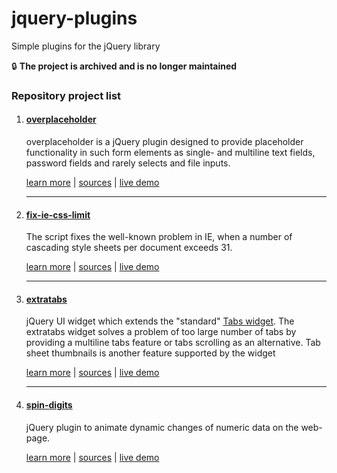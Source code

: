 # jquery-plugins

Simple plugins for the jQuery library

:lock: **The project is archived and is no longer maintained**

### Repository project list

1. #### [overplaceholder](https://github.com/Amphiluke/jquery-plugins/tree/master/src/overplaceholder)

    overplaceholder is a jQuery plugin designed to provide placeholder functionality in such form elements as single- and multiline text fields, password fields and rarely selects and file inputs.

    [learn more](https://github.com/Amphiluke/jquery-plugins/tree/master/src/overplaceholder#overplaceholder) | [sources](https://github.com/Amphiluke/jquery-plugins/tree/master/src/overplaceholder) | [live demo](http://amphiluke.github.io/jquery-plugins/overplaceholder/)

    ---
2. #### [fix-ie-css-limit](https://github.com/Amphiluke/jquery-plugins/tree/master/src/fix-ie-css-limit)

    The script fixes the well-known problem in IE, when a number of cascading style sheets per document exceeds 31.

    [learn more](https://github.com/Amphiluke/jquery-plugins/tree/master/src/fix-ie-css-limit#fix-ie-css-limit) | [sources](https://github.com/Amphiluke/jquery-plugins/tree/master/src/fix-ie-css-limit) | [live demo](http://amphiluke.github.io/pure-js/fix-ie-css-limit/)

    ---
3. #### [extratabs](https://github.com/Amphiluke/jquery-plugins/tree/master/src/extratabs)

    jQuery UI widget which extends the "standard" [Tabs widget](http://jqueryui.com/tabs/). The extratabs widget solves a problem of too large number of tabs by providing a multiline tabs feature or tabs scrolling as an alternative. Tab sheet thumbnails is another feature supported by the widget

    [learn more](https://github.com/Amphiluke/jquery-plugins/tree/master/src/extratabs#extratabs) | [sources](https://github.com/Amphiluke/jquery-plugins/tree/master/src/extratabs) | [live demo](http://amphiluke.github.io/jquery-plugins/extratabs/)

    ---
4. #### [spin-digits](https://github.com/Amphiluke/jquery-plugins/tree/master/src/spin-digits)

    jQuery plugin to animate dynamic changes of numeric data on the web-page.

    [learn more](https://github.com/Amphiluke/jquery-plugins/tree/master/src/spin-digits#spin-digits) | [sources](https://github.com/Amphiluke/jquery-plugins/tree/master/src/spin-digits) | [live demo](http://amphiluke.github.io/jquery-plugins/spin-digits/)
